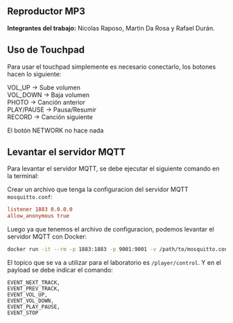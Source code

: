 ## Reproductor MP3

**Integrantes del trabajo:** Nicolas Raposo, Martin Da Rosa y Rafael Durán.

## Uso de Touchpad

Para usar el touchpad simplemente es necesario conectarlo, los botones hacen lo siguiente:

VOL_UP -> Sube volumen<br />
VOL_DOWN -> Baja volumen<br />
PHOTO -> Canción anterior<br />
PLAY/PAUSE -> Pausa/Resumir<br />
RECORD -> Canción siguiente<br />

El botón NETWORK no hace nada<br />

## Levantar el servidor MQTT

Para levantar el servidor MQTT, se debe ejecutar el siguiente comando en la terminal:

Crear un archivo que tenga la configuracion del servidor MQTT `mosquitto.conf`:

```conf
listener 1883 0.0.0.0
allow_anonymous true
```

Luego ya que tenemos el archivo de configuracion, podemos levantar el servidor MQTT con Docker:

```bash
docker run -it --rm -p 1883:1883 -p 9001:9001 -v /path/to/mosquitto.conf:/mosquitto/config/mosquitto.conf eclipse-mosquitto
```

El topico que se va a utilizar para el laboratorio es `/player/control`.
Y en el payload se debe indicar el comando:

```
EVENT_NEXT_TRACK,
EVENT_PREV_TRACK,
EVENT_VOL_UP,
EVENT_VOL_DOWN,
EVENT_PLAY_PAUSE,
EVENT_STOP
```
